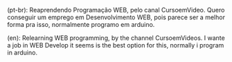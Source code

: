 (pt-br): Reaprendendo Programação WEB, pelo canal CursoemVideo. Quero conseguir um emprego em Desenvolvimento WEB, pois parece ser a melhor forma pra isso,
normalmente programo em arduino.

(en): Relearning WEB programming, by the channel CursoemVideos. I wante a job in WEB Develop it seems is the best option for this, normally i program in arduino.
